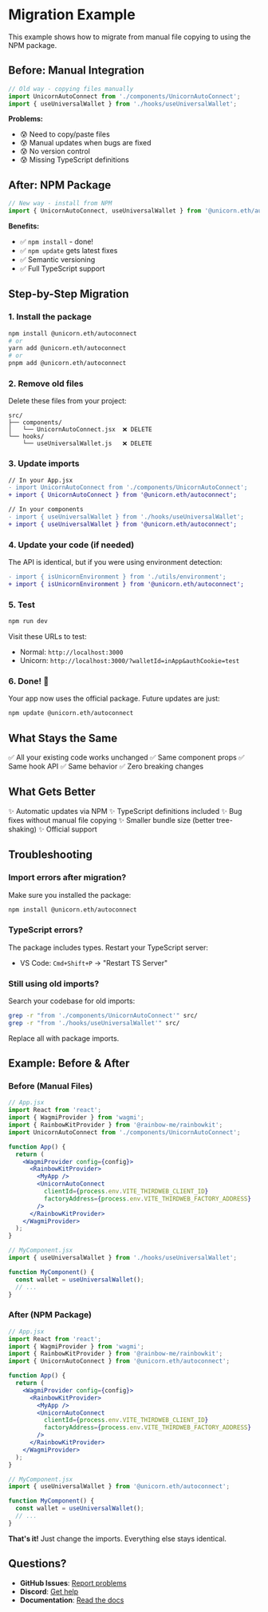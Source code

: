 # Migration Example

This example shows how to migrate from manual file copying to using the NPM package.

## Before: Manual Integration

```jsx
// Old way - copying files manually
import UnicornAutoConnect from './components/UnicornAutoConnect';
import { useUniversalWallet } from './hooks/useUniversalWallet';
```

**Problems:**
- 😰 Need to copy/paste files
- 😰 Manual updates when bugs are fixed
- 😰 No version control
- 😰 Missing TypeScript definitions

## After: NPM Package

```jsx
// New way - install from NPM
import { UnicornAutoConnect, useUniversalWallet } from '@unicorn.eth/autoconnect';
```

**Benefits:**
- ✅ `npm install` - done!
- ✅ `npm update` gets latest fixes
- ✅ Semantic versioning
- ✅ Full TypeScript support

## Step-by-Step Migration

### 1. Install the package

```bash
npm install @unicorn.eth/autoconnect
# or
yarn add @unicorn.eth/autoconnect
# or
pnpm add @unicorn.eth/autoconnect
```

### 2. Remove old files

Delete these files from your project:
```
src/
├── components/
│   └── UnicornAutoConnect.jsx  ❌ DELETE
└── hooks/
    └── useUniversalWallet.js   ❌ DELETE
```

### 3. Update imports

```diff
// In your App.jsx
- import UnicornAutoConnect from './components/UnicornAutoConnect';
+ import { UnicornAutoConnect } from '@unicorn.eth/autoconnect';

// In your components
- import { useUniversalWallet } from './hooks/useUniversalWallet';
+ import { useUniversalWallet } from '@unicorn.eth/autoconnect';
```

### 4. Update your code (if needed)

The API is identical, but if you were using environment detection:

```diff
- import { isUnicornEnvironment } from './utils/environment';
+ import { isUnicornEnvironment } from '@unicorn.eth/autoconnect';
```

### 5. Test

```bash
npm run dev
```

Visit these URLs to test:
- Normal: `http://localhost:3000`
- Unicorn: `http://localhost:3000/?walletId=inApp&authCookie=test`

### 6. Done! 🎉

Your app now uses the official package. Future updates are just:

```bash
npm update @unicorn.eth/autoconnect
```

## What Stays the Same

✅ All your existing code works unchanged
✅ Same component props
✅ Same hook API
✅ Same behavior
✅ Zero breaking changes

## What Gets Better

✨ Automatic updates via NPM
✨ TypeScript definitions included
✨ Bug fixes without manual file copying
✨ Smaller bundle size (better tree-shaking)
✨ Official support

## Troubleshooting

### Import errors after migration?

Make sure you installed the package:
```bash
npm install @unicorn.eth/autoconnect
```

### TypeScript errors?

The package includes types. Restart your TypeScript server:
- VS Code: `Cmd+Shift+P` → "Restart TS Server"

### Still using old imports?

Search your codebase for old imports:
```bash
grep -r "from './components/UnicornAutoConnect'" src/
grep -r "from './hooks/useUniversalWallet'" src/
```

Replace all with package imports.

## Example: Before & After

### Before (Manual Files)

```jsx
// App.jsx
import React from 'react';
import { WagmiProvider } from 'wagmi';
import { RainbowKitProvider } from '@rainbow-me/rainbowkit';
import UnicornAutoConnect from './components/UnicornAutoConnect';

function App() {
  return (
    <WagmiProvider config={config}>
      <RainbowKitProvider>
        <MyApp />
        <UnicornAutoConnect
          clientId={process.env.VITE_THIRDWEB_CLIENT_ID}
          factoryAddress={process.env.VITE_THIRDWEB_FACTORY_ADDRESS}
        />
      </RainbowKitProvider>
    </WagmiProvider>
  );
}
```

```jsx
// MyComponent.jsx
import { useUniversalWallet } from './hooks/useUniversalWallet';

function MyComponent() {
  const wallet = useUniversalWallet();
  // ...
}
```

### After (NPM Package)

```jsx
// App.jsx
import React from 'react';
import { WagmiProvider } from 'wagmi';
import { RainbowKitProvider } from '@rainbow-me/rainbowkit';
import { UnicornAutoConnect } from '@unicorn.eth/autoconnect';

function App() {
  return (
    <WagmiProvider config={config}>
      <RainbowKitProvider>
        <MyApp />
        <UnicornAutoConnect
          clientId={process.env.VITE_THIRDWEB_CLIENT_ID}
          factoryAddress={process.env.VITE_THIRDWEB_FACTORY_ADDRESS}
        />
      </RainbowKitProvider>
    </WagmiProvider>
  );
}
```

```jsx
// MyComponent.jsx
import { useUniversalWallet } from '@unicorn.eth/autoconnect';

function MyComponent() {
  const wallet = useUniversalWallet();
  // ...
}
```

**That's it!** Just change the imports. Everything else stays identical.

## Questions?

- **GitHub Issues**: [Report problems](https://github.com/MyUnicornAccount/autoconnect/issues)
- **Discord**: [Get help](https://discord.gg/unicorn)
- **Documentation**: [Read the docs](https://docs.unicorn.eth)